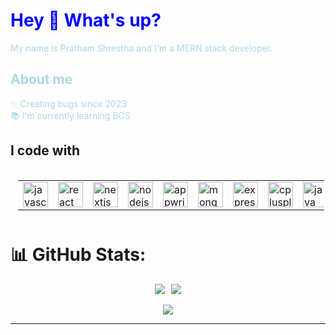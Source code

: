 <h1 align="left" style="color: blue;">Hey 👋 What's up?</h1>

<p align="left" style="color: #ADD8E6;">My name is Pratham Shrestha and I'm a MERN stack developer.</p>

<h2 align="left" style="color: #ADD8E6;">About me</h2>

<p align="left" style="color: #ADD8E6;">✨ Creating bugs since 2023<br>📚 I'm currently learning BCS</p>


###

<h2 align="left">I code with</h2>

###

<table align="center" style="border: 2px solid white; padding: 10px;">
  <tr>
    <td>
      <img src="https://cdn.jsdelivr.net/gh/devicons/devicon/icons/javascript/javascript-original.svg" height="40" alt="javascript logo" />
    </td>
    <td>
      <img src="https://cdn.jsdelivr.net/gh/devicons/devicon/icons/react/react-original.svg" height="40" alt="react logo" />
    </td>
    <td>
      <img src="https://cdn.jsdelivr.net/gh/devicons/devicon/icons/nextjs/nextjs-original.svg" height="40" alt="nextjs logo" />
    </td>
    <td>
      <img src="https://cdn.jsdelivr.net/gh/devicons/devicon/icons/nodejs/nodejs-original.svg" height="40" alt="nodejs logo" />
    </td>
    <td>
      <img src="https://cdn.jsdelivr.net/gh/devicons/devicon/icons/appwrite/appwrite-original.svg" height="40" alt="appwrite logo" />
    </td>
    <td>
      <img src="https://cdn.jsdelivr.net/gh/devicons/devicon/icons/mongodb/mongodb-original.svg" height="40" alt="mongodb logo" />
    </td>
    <td>
      <img src="https://cdn.jsdelivr.net/gh/devicons/devicon/icons/express/express-original.svg" height="40" alt="express logo" />
    </td>
    <td>
      <img src="https://cdn.jsdelivr.net/gh/devicons/devicon/icons/cplusplus/cplusplus-original.svg" height="40" alt="cplusplus logo" />
    </td>
    <td>
      <img src="https://cdn.jsdelivr.net/gh/devicons/devicon/icons/java/java-original.svg" height="40" alt="java logo" />
    </td>
  </tr>
</table>


# 📊 GitHub Stats:

<div align="center">

  <div style="display: flex; justify-content: center; gap: 10px; flex-wrap: wrap;">
    <img src="https://github-readme-stats.vercel.app/api?username=PrathamShrestha69&theme=dark&hide_border=false&include_all_commits=false&count_private=false" />
    
  <img src="https://github-readme-stats.vercel.app/api/top-langs/?username=PrathamShrestha69&theme=dark&hide_border=false&include_all_commits=false&count_private=false&layout=compact" />
  </div>

  <br/>

<img src="https://nirzak-streak-stats.vercel.app/?user=PrathamShrestha69&theme=dark&hide_border=false" />
</div>



---



<!-- Proudly created with GPRM ( https://gprm.itsvg.in ) -->
